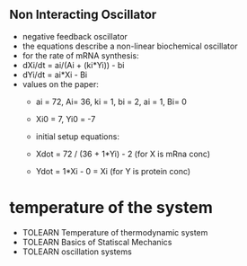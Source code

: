 ## Non Interacting Oscillator
- negative feedback oscillator
- the equations describe a non-linear biochemical oscillator
- for the rate of mRNA synthesis:
- dXi/dt = ai/(Ai + (ki*Yi)) - bi
- dYi/dt = ai*Xi - Bi
- values on the paper:
  - ai = 72, Ai= 36, ki = 1, bi = 2, ai = 1, Bi= 0
  - Xi0 = 7, Yi0 = -7

  - initial setup equations: 
  - Xdot = 72 / (36 + 1*Yi) - 2 (for X is mRna conc)
  - Ydot = 1*Xi - 0 = Xi    (for Y is protein conc)

# temperature of the system
- TOLEARN Temperature of thermodynamic system
- TOLEARN Basics of Statiscal Mechanics
- TOLEARN oscillation systems